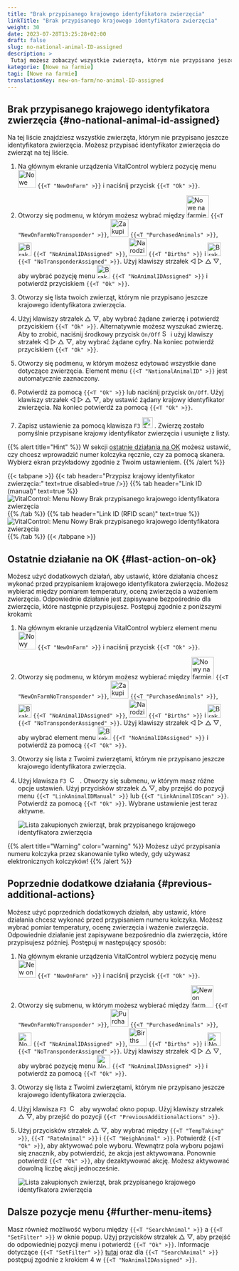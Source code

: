 ```yaml
---
title: "Brak przypisanego krajowego identyfikatora zwierzęcia"
linkTitle: "Brak przypisanego krajowego identyfikatora zwierzęcia"
weight: 30
date: 2023-07-28T13:25:28+02:00
draft: false
slug: no-national-animal-ID-assigned
description: >
 Tutaj możesz zobaczyć wszystkie zwierzęta, którym nie przypisano jeszcze krajowego identyfikatora zwierzęcia i przypisać krajowy identyfikator zwierzęcia.
kategorie: [Nowe na farmie]
tagi: [Nowe na farmie]
translationKey: new-on-farm/no-animal-ID-assigned
---
```

## Brak przypisanego krajowego identyfikatora zwierzęcia {#no-national-animal-id-assigned}

Na tej liście znajdziesz wszystkie zwierzęta, którym nie przypisano jeszcze identyfikatora zwierzęcia. Możesz przypisać identyfikator zwierzęcia do zwierząt na tej liście.

1. Na głównym ekranie urządzenia VitalControl wybierz pozycję menu <img src="/icons/main/new-on-farm.svg" width="40" align="bottom" alt="Nowe na farmie" /> `{{<T "NewOnFarm" >}}` i naciśnij przycisk `{{<T "Ok" >}}`.

2. Otworzy się podmenu, w którym możesz wybrać między <img src="/icons/registration/new-on-farm-no-transponder.svg" width="50" align="bottom" alt="Nowe na farmie, bez transpondera" /> `{{<T "NewOnFarmNoTransponder" >}}`, <img src="/icons/main/new-on-farm.svg" width="40" align="bottom" alt="Zakupione zwierzęta" /> `{{<T "PurchasedAnimals" >}}`, <img src="/icons/registration/no-eartag-number.svg" width="30" align="bottom" alt="Brak krajowego identyfikatora zwierzęcia" /> `{{<T "NoAnimalIDAssigned" >}}`, <img src="/icons/main/births.svg" width="40" align="bottom" alt="Narodziny" /> `{{<T "Births" >}}` i <img src="/icons/registration/no-transponder.svg" width="30" align="bottom" alt="Brak przypisanego transpondera" /> `{{<T "NoTransponderAssigned" >}}`. Użyj klawiszy strzałek ◁ ▷ △ ▽, aby wybrać pozycję menu <img src="/icons/registration/no-eartag-number.svg" width="30" align="bottom" alt="Brak krajowego identyfikatora zwierzęcia" /> `{{<T "NoAnimalIDAssigned" >}}` i potwierdź przyciskiem `{{<T "Ok" >}}`.

3. Otworzy się lista twoich zwierząt, którym nie przypisano jeszcze krajowego identyfikatora zwierzęcia.

4. Użyj klawiszy strzałek △ ▽, aby wybrać żądane zwierzę i potwierdź przyciskiem `{{<T "Ok" >}}`. Alternatywnie możesz wyszukać zwierzę. Aby to zrobić, naciśnij środkowy przycisk `On/Off` <img src="/icons/footer/search.svg" width="15" align="bottom" alt="Szukaj" /> i użyj klawiszy strzałek ◁ ▷ △ ▽, aby wybrać żądane cyfry. Na koniec potwierdź przyciskiem `{{<T "Ok" >}}`.


5. Otworzy się podmenu, w którym możesz edytować wszystkie dane dotyczące zwierzęcia. Element menu `{{<T "NationalAnimalID" >}}` jest automatycznie zaznaczony.

6. Potwierdź za pomocą `{{<T "Ok" >}}` lub naciśnij przycisk `On/Off`. Użyj klawiszy strzałek ◁ ▷ △ ▽, aby ustawić żądany krajowy identyfikator zwierzęcia. Na koniec potwierdź za pomocą `{{<T "Ok" >}}`.

7. Zapisz ustawienie za pomocą klawisza `F3` <img src="/icons/footer/save.svg" width="24" align="bottom" alt="Save" />&nbsp;. Zwierzę zostało pomyślnie przypisane krajowy identyfikator zwierzęcia i usunięte z listy.

{{% alert title="Hint" %}}
W sekcji [ostatnie działania na OK](#last-action-on-ok) możesz ustawić, czy chcesz wprowadzić numer kolczyka ręcznie, czy za pomocą skanera. Wybierz ekran przykładowy zgodnie z Twoim ustawieniem.
{{% /alert %}}

{{< tabpane >}}
{{< tab header="Przypisz krajowy identyfikator zwierzęcia:" text=true disabled=true />}}
{{% tab header="Link ID (manual)" text=true %}}
![VitalControl: Menu Nowy Brak przypisanego krajowego identyfikatora zwierzęcia](../images/noanimalID.png "Link ID (manual)")
{{% /tab %}}
{{% tab header="Link ID (RFID scan)" text=true %}}
![VitalControl: Menu Nowy Brak przypisanego krajowego identyfikatora zwierzęcia](../images/noanimalID-scan.png "Link ID (RFID scan)")
{{% /tab %}}
{{< /tabpane >}}        

## Ostatnie działanie na OK {#last-action-on-ok}

Możesz użyć dodatkowych działań, aby ustawić, które działania chcesz wykonać przed przypisaniem krajowego identyfikatora zwierzęcia. Możesz wybierać między pomiarem temperatury, oceną zwierzęcia a ważeniem zwierzęcia. Odpowiednie działanie jest zapisywane bezpośrednio dla zwierzęcia, które następnie przypisujesz. Postępuj zgodnie z poniższymi krokami:

1. Na głównym ekranie urządzenia VitalControl wybierz element menu <img src="/icons/main/new-on-farm.svg" width="40" align="bottom" alt="Nowy na farmie" /> `{{<T "NewOnFarm" >}}` i naciśnij przycisk `{{<T "Ok" >}}`.

2. Otworzy się podmenu, w którym możesz wybierać między <img src="/icons/registration/new-on-farm-no-transponder.svg" width="50" align="bottom" alt="Nowy na farmie, bez transpondera" /> `{{<T "NewOnFarmNoTransponder" >}}`, <img src="/icons/main/new-on-farm.svg" width="40" align="bottom" alt="Zakupione zwierzęta" /> `{{<T "PurchasedAnimals" >}}`, <img src="/icons/registration/no-eartag-number.svg" width="30" align="bottom" alt="Brak krajowego identyfikatora zwierzęcia" /> `{{<T "NoAnimalIDAssigned" >}}`, <img src="/icons/main/births.svg" width="40" align="bottom" alt="Narodziny" /> `{{<T "Births" >}}` i <img src="/icons/registration/no-transponder.svg" width="30" align="bottom" alt="Brak przypisanego transpondera" /> `{{<T "NoTransponderAssigned" >}}`. Użyj klawiszy strzałek ◁ ▷ △ ▽, aby wybrać element menu <img src="/icons/registration/no-eartag-number.svg" width="30" align="bottom" alt="Brak krajowego identyfikatora zwierzęcia" /> `{{<T "NoAnimalIDAssigned" >}}` i potwierdź za pomocą `{{<T "Ok" >}}`.

3. Otworzy się lista z Twoimi zwierzętami, którym nie przypisano jeszcze krajowego identyfikatora zwierzęcia.

4. Użyj klawisza `F3` &nbsp;<img src="/icons/footer/open-popup.svg" width="15" align="bottom" alt="Call popup" />&nbsp; . Otworzy się submenu, w którym masz różne opcje ustawień. Użyj przycisków strzałek △ ▽, aby przejść do pozycji menu `{{<T "LinkAnimalIDManual" >}}` lub `{{<T "LinkAnimalIDScan" >}}`. Potwierdź za pomocą `{{<T "Ok" >}}`. Wybrane ustawienie jest teraz aktywne.

    ![Lista zakupionych zwierząt, brak przypisanego krajowego identyfikatora zwierzęcia](../images/link.png "Brak przypisanego krajowego identyfikatora zwierzęcia, Link")

{{% alert title="Warning" color="warning" %}}
Możesz użyć przypisania numeru kolczyka przez skanowanie tylko wtedy, gdy używasz elektronicznych kolczyków!
{{% /alert %}}

## Poprzednie dodatkowe działania {#previous-additional-actions}

Możesz użyć poprzednich dodatkowych działań, aby ustawić, które działania chcesz wykonać przed przypisaniem numeru kolczyka. Możesz wybrać pomiar temperatury, ocenę zwierzęcia i ważenie zwierzęcia. Odpowiednie działanie jest zapisywane bezpośrednio dla zwierzęcia, które przypisujesz później. Postępuj w następujący sposób:

1. Na głównym ekranie urządzenia VitalControl wybierz pozycję menu <img src="/icons/main/new-on-farm.svg" width="40" align="bottom" alt="New on farm" /> `{{<T "NewOnFarm" >}}` i naciśnij przycisk `{{<T "Ok" >}}`.

2. Otworzy się submenu, w którym możesz wybierać między <img src="/icons/registration/new-on-farm-no-transponder.svg" width="50" align="bottom" alt="New on farm, no transponder" /> `{{<T "NewOnFarmNoTransponder" >}}`, <img src="/icons/main/new-on-farm.svg" width="40" align="bottom" alt="Purchased animals" /> `{{<T "PurchasedAnimals" >}}`, <img src="/icons/registration/no-eartag-number.svg" width="30" align="bottom" alt="No national animal ID" /> `{{<T "NoAnimalIDAssigned" >}}`, <img src="/icons/main/births.svg" width="40" align="bottom" alt="Births" /> `{{<T "Births" >}}` i <img src="/icons/registration/no-transponder.svg" width="30" align="bottom" alt="No transponder assigned" /> `{{<T "NoTransponderAssigned" >}}`. Użyj klawiszy strzałek ◁ ▷ △ ▽, aby wybrać pozycję menu <img src="/icons/registration/no-eartag-number.svg" width="30" align="bottom" alt="No national animal ID" /> `{{<T "NoAnimalIDAssigned" >}}` i potwierdź za pomocą `{{<T "Ok" >}}`.

3. Otworzy się lista z Twoimi zwierzętami, którym nie przypisano jeszcze krajowego identyfikatora zwierzęcia.

4. Użyj klawisza `F3` &nbsp;<img src="/icons/footer/open-popup.svg" width="15" align="bottom" alt="Call popup" />&nbsp; aby wywołać okno popup. Użyj klawiszy strzałek △ ▽, aby przejść do pozycji `{{<T "PreviousAdditionalActions" >}}`.

5. Użyj przycisków strzałek △ ▽, aby wybrać między `{{<T "TempTaking" >}}`, `{{<T "RateAnimal" >}}` i `{{<T "WeighAnimal" >}}`. Potwierdź `{{<T "Ok" >}}`, aby aktywować pole wyboru. Wewnątrz pola wyboru pojawi się znacznik, aby potwierdzić, że akcja jest aktywowana. Ponownie potwierdź `{{<T "Ok" >}}`, aby dezaktywować akcję. Możesz aktywować dowolną liczbę akcji jednocześnie.

    ![Lista zakupionych zwierząt, brak przypisanego krajowego identyfikatora zwierzęcia](../images/aidditional-actions.png "Brak przypisanego krajowego identyfikatora zwierzęcia, Link")

 ## Dalsze pozycje menu {#further-menu-items}

Masz również możliwość wyboru między `{{<T "SearchAnimal" >}}` a `{{<T "SetFilter" >}}` w oknie popup. Użyj przycisków strzałek △ ▽, aby przejść do odpowiedniej pozycji menu i potwierdź `{{<T "Ok" >}}`. Informacje dotyczące `{{<T "SetFilter" >}}` [tutaj](/pl/docs/filter/) oraz dla `{{<T "SearchAnimal" >}}` postępuj zgodnie z krokiem 4 w `{{<T "NoAnimalIDAssigned" >}}`.
